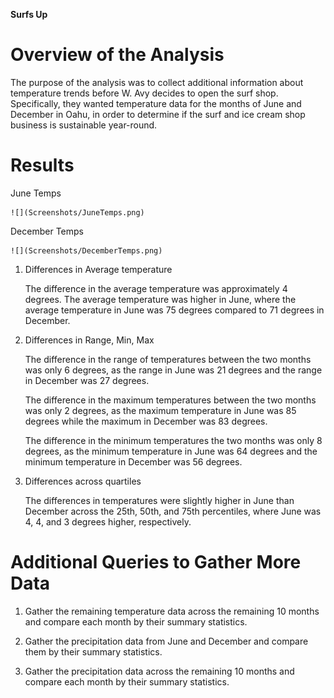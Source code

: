 __Surfs Up__

# Overview of the Analysis

The purpose of the analysis was to collect additional information about temperature trends before W. Avy decides to open the surf shop. Specifically, they wanted temperature data for the months of June and December in Oahu, in order to determine if the surf and ice cream shop business is sustainable year-round.

# Results

June Temps

    ![](Screenshots/JuneTemps.png)

December Temps

    ![](Screenshots/DecemberTemps.png)

1) Differences in Average temperature

    The difference in the average temperature was approximately 4 degrees. The average temperature was higher in June, where the average temperature in June was 75 degrees compared to 71 degrees in December.

2) Differences in Range, Min, Max

    The difference in the range of temperatures between the two months was only 6 degrees, as the range in June was 21 degrees and the range in December was 27 degrees.

    The difference in the maximum temperatures between the two months was only 2 degrees, as the maximum temperature in June was 85 degrees while the maximum in December was 83 degrees.

    The difference in the minimum temperatures the two months was only 8 degrees, as the minimum temperature in June was 64 degrees and the minimum temperature in December was 56 degrees.

3) Differences across quartiles

    The differences in temperatures were slightly higher in June than December across the 25th, 50th, and 75th percentiles, where June was 4, 4, and 3 degrees higher, respectively. 

# Additional Queries to Gather More Data

1) Gather the remaining temperature data across the remaining 10 months and compare each month by their summary statistics.

2) Gather the precipitation data from June and December and compare them by their summary statistics.

3) Gather the precipitation data across the remaining 10 months and compare each month by their summary statistics.